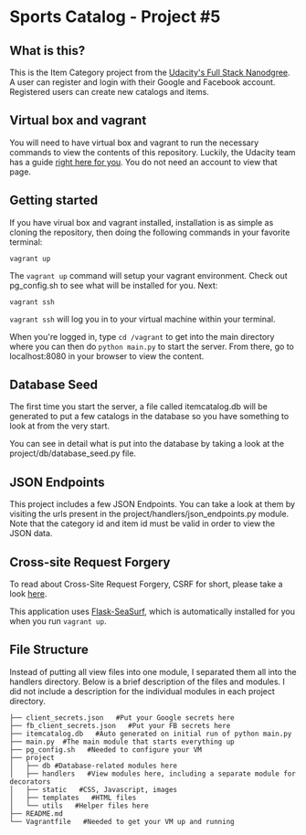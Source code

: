 # Sports Catalog - Project \#5

## What is this?
This is the Item Category project from the [Udacity's Full Stack Nanodgree](https://www.udacity.com/course/full-stack-web-developer-nanodegree--nd004). A user can register and login with their Google and Facebook account. Registered users can create new catalogs and items.

## Virtual box and vagrant
You will need to have virtual box and vagrant to run the necessary commands to view the contents of this repository. Luckily, the Udacity team has a guide [right here for you](https://www.udacity.com/wiki/ud197/install-vagrant). You do not need an account to view that page.

## Getting started
If you have virual box and vagrant installed, installation is as simple as cloning the repository, then doing the following commands in your favorite terminal:
```
vagrant up
```
The `vagrant up` command will setup your vagrant environment. Check out pg_config.sh to see what will be installed for you. Next:

```
vagrant ssh
```
`vagrant ssh` will log you in to your virtual machine within your terminal.

When you're logged in, type `cd /vagrant` to get into the main directory where you can then do `python main.py` to start the server. 
From there, go to localhost:8080 in your browser to view the content. 

## Database Seed
The first time you start the server, a file called itemcatalog.db will be generated to put a few catalogs in the database so you have something to look at from the very start.

You can see in detail what is put into the database by taking a look at the project/db/database_seed.py file.

## JSON Endpoints
This project includes a few JSON Endpoints. You can take a look at them by visiting the urls present in the project/handlers/json_endpoints.py module. Note that the category id and item id must be valid in order to view the JSON data.

## Cross-site Request Forgery
To read about Cross-Site Request Forgery, CSRF for short, please take a look [here](https://www.owasp.org/index.php/Cross-Site_Request_Forgery_(CSRF)).

This application uses [Flask-SeaSurf](https://flask-seasurf.readthedocs.io/en/latest/), which is automatically installed for you when you run `vagrant up`.

## File Structure
Instead of putting all view files into one module, I separated them all into the handlers directory.
Below is a brief description of the files and modules. I did not include a description for the individual modules in each project directory.
```
├── client_secrets.json   #Put your Google secrets here
├── fb_client_secrets.json   #Put your FB secrets here
├── itemcatalog.db   #Auto generated on initial run of python main.py
├── main.py  #The main module that starts everything up
├── pg_config.sh   #Needed to configure your VM
├── project
│   ├── db #Database-related modules here
│   ├── handlers   #View modules here, including a separate module for decorators
│   ├── static   #CSS, Javascript, images
│   ├── templates   #HTML files
│   └── utils   #Helper files here
├── README.md
└── Vagrantfile   #Needed to get your VM up and running
```
